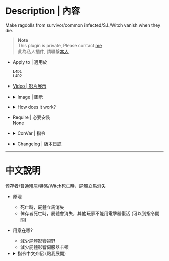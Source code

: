 # Description | 內容
Make ragdolls from survivor/common infected/S.I./Witch vanish when they die.

> __Note__ <br/>
This plugin is private, Please contact [me](https://github.com/fbef0102/Game-Private_Plugin#私人插件列表-private-plugins-list)<br/>
此為私人插件, 請聯繫[本人](https://github.com/fbef0102/Game-Private_Plugin#私人插件列表-private-plugins-list)

* Apply to | 適用於
	```
	L4D1 
	L4D2
	```

* [Video | 影片展示](https://youtu.be/QJX4RjQ50Sk)

* <details><summary>Image | 圖示</summary>

	<br/>![l4d_ragdoll_vanish_1](image/l4d_ragdoll_vanish_1.gif)
	<br/>![l4d_ragdoll_vanish_2](image/l4d_ragdoll_vanish_2.gif)
	<br/>![l4d_ragdoll_vanish_3](image/l4d_ragdoll_vanish_3.gif)
	<br/>![l4d_ragdoll_vanish_4](image/l4d_ragdoll_vanish_4.gif)
	<br/>![l4d_ragdoll_vanish_5](image/l4d_ragdoll_vanish_5.gif)
</details>

* <details><summary>How does it work?</summary>

	* Ragdolls vanish when they die.
	* Survivors' death model vanish when they die, other players can not use defibrillator ro revive dead player
		* You can disable in cvars
	* Decrease server performance cost for dead bodies
</details>

* Require | 必要安裝
<br/>None

* <details><summary>ConVar | 指令</summary>

	* cfg/sourcemod/l4d_ragdoll_vanish.cfg
		```php
		// 0=Plugin off, 1=Plugin on.
		l4d_ragdoll_vanish_enable "1"

		// If 1, remove survivor death model.
		// (Fade slowly and vanish) Can't use defibrillator ro revive dead player in l4d2
		l4d_ragdoll_vanish_survivor_death_model "0"

		// 1=All ragdolls fade (witch, common, special infected, tank) (Can't adjust by each cvar)
		// 0=All ragdolls instantly vanish (adjust by each cvar)
		l4d_ragdoll_vanish_fade_instead "0"

		// If 1, remove common infected dead body.
		// (Instantly vanish)
		l4d_ragdoll_vanish_common_infected "1"

		// If 1, remove witch dead body.
		// (Instantly vanish)
		l4d_ragdoll_vanish_witch "0"

		// (L4D2) remove Which zombie class dead body, 0=None, 1=Smoker, =Boomer, 4=Hunter, 8=Spitter, 16=Jockey, 32=Charger, 64=Tank. Add numbers together. (127=All)
		// (Instantly vanish)
		l4d_ragdoll_vanish_infected_class "127"

		// (L4D1) clear Which zombie class dead body, 0=None, 1=Smoker, 2=Boomer, 4=Hunter, 8=Tank. Add numbers together. (15=All)
		// (Instantly vanish)
		l4d_ragdoll_vanish_infected_class "15"
		```
</details>

* <details><summary>Changelog | 版本日誌</summary>

	* v1.1h (2025-2-17)
		* Update cvars

	* v1.0h (2024-12-15)
		* Add cvars
		* Add S.I./Tank/Witch/Survivor

	* v1.1
		* [From SirPlease/L4D2-Competitive-Rework](https://github.com/SirPlease/L4D2-Competitive-Rework/blob/master/addons/sourcemod/scripting/l4d_common_ragdolls_be_gone.sp)
</details>

- - - -
# 中文說明
倖存者/普通殭屍/特感/Witch死亡時，屍體立馬消失

* 原理
	* 死亡時，屍體立馬消失
	* 倖存者死亡時，屍體會消失，其他玩家不能用電擊器復活 (可以到指令開關)

* 用意在哪?
	* 減少屍體影響視野
	* 減少屍體影響伺服器卡頓

* <details><summary>指令中文介紹 (點我展開)</summary>

	* cfg/sourcemod/l4d_ragdoll_vanish.cfg
		```php
		// 0=關閉插件, 1=啟動插件
		l4d_ragdoll_vanish_enable "1"

		// 為1時，倖存者死亡時，屍體會消失
		// (緩慢消失) 其他玩家不能用電擊器復活
		l4d_ragdoll_vanish_survivor_death_model "0"

		// 1=所有屍體緩慢消失 (Witch, 普通感染者, 特感, Tank) (不能分別調整指令開關)
		// 0=所有屍體瞬間消失 (可以分別調整指令)
		l4d_ragdoll_vanish_fade_instead "0"

		// 為1時，普通感染者死亡時，屍體會消失
		// (瞬間消失)
		l4d_ragdoll_vanish_common_infected "1"

		// 為1時，Witch死亡時，屍體會消失
		// (瞬間消失)
		l4d_ragdoll_vanish_witch "0"

		// (L4D2) 哪些特感死亡時，屍體會消失, 0=無, 1=Smoker, =Boomer, 4=Hunter, 8=Spitter, 16=Jockey, 32=Charger, 64=Tank. 請將數字相加. (127=全部)
		// (瞬間消失)
		l4d_ragdoll_vanish_infected_class "127"

		// (L4D1) 哪些特感死亡時，屍體會消失, 0=None, 1=Smoker, 2=Boomer, 4=Hunter, 8=Tank. Add numbers together. (15=全部)
		// (瞬間消失)
		l4d_ragdoll_vanish_infected_class "15"
		```
</details>